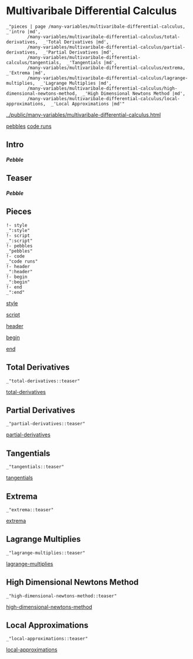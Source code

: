 # Multivaribale Differential Calculus

    _"pieces | page /many-variables/multivaribale-differential-calculus, _'intro |md',
            /many-variables/multivaribale-differential-calculus/total-derivatives,  _'Total Derivatives |md',
            /many-variables/multivaribale-differential-calculus/partial-derivatives,  _'Partial Derivatives |md',
            /many-variables/multivaribale-differential-calculus/tangentials,  _'Tangentials |md',
            /many-variables/multivaribale-differential-calculus/extrema,  _'Extrema |md',
            /many-variables/multivaribale-differential-calculus/lagrange-multiplies,  _'Lagrange Multiplies |md',
            /many-variables/multivaribale-differential-calculus/high-dimensional-newtons-method,  _'High Dimensional Newtons Method |md',
            /many-variables/multivaribale-differential-calculus/local-approximations,  _'Local Approximations |md'"

[../public/many-variables/multivaribale-differential-calculus.html](# "save:")

[pebbles](#pebble "h5: | .join \n")
[code runs](#code "h5: | .join \n")

## Intro

##### Pebble

## Teaser

##### Pebble

## Pieces

    !- style
    _":style"
    !- script
    _":script"
    !- pebbles
    _"pebbles"
    !- code
    _"code runs"
    !- header
    _":header"
    !- begin
    _":begin"
    !- end
    _":end"



[style]() 

[script]()

[header]()

[begin]()

[end]()

## Total Derivatives

    _"total-derivatives::teaser"


[total-derivatives](pages/many-variables_multivaribale-differential-calculus_total-derivatives.md "load:")

## Partial Derivatives

    _"partial-derivatives::teaser"


[partial-derivatives](pages/many-variables_multivaribale-differential-calculus_partial-derivatives.md "load:")

## Tangentials

    _"tangentials::teaser"


[tangentials](pages/many-variables_multivaribale-differential-calculus_tangentials.md "load:")

## Extrema

    _"extrema::teaser"


[extrema](pages/many-variables_multivaribale-differential-calculus_extrema.md "load:")

## Lagrange Multiplies

    _"lagrange-multiplies::teaser"


[lagrange-multiplies](pages/many-variables_multivaribale-differential-calculus_lagrange-multiplies.md "load:")

## High Dimensional Newtons Method

    _"high-dimensional-newtons-method::teaser"


[high-dimensional-newtons-method](pages/many-variables_multivaribale-differential-calculus_high-dimensional-newtons-method.md "load:")

## Local Approximations

    _"local-approximations::teaser"


[local-approximations](pages/many-variables_multivaribale-differential-calculus_local-approximations.md "load:")